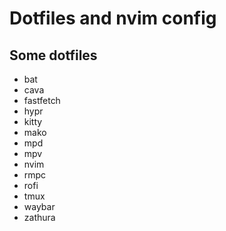 # Dotfiles and nvim config

## Some dotfiles
- bat
- cava
- fastfetch
- hypr
- kitty
- mako
- mpd
- mpv
- nvim
- rmpc
- rofi
- tmux
- waybar
- zathura
